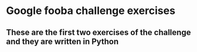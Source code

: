 # Google fooba challenge exercises
## These are the first two exercises of the challenge and they are written in Python

